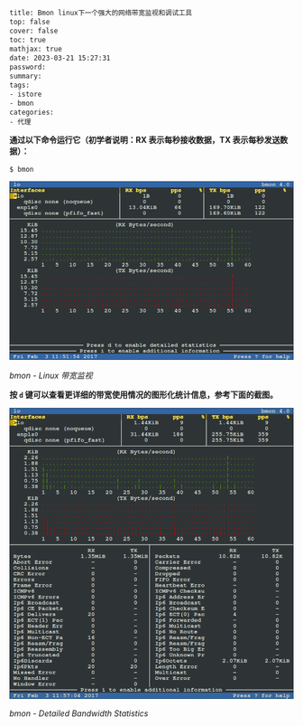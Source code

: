 ```
title: Bmon linux下一个强大的网络带宽监视和调试工具
top: false
cover: false
toc: true
mathjax: true
date: 2023-03-21 15:27:31
password:
summary:
tags:
- istore
- bmon
categories:
- 代理
```



**通过以下命令运行它（初学者说明：RX 表示每秒接收数据，TX 表示每秒发送数据）：**

```
$ bmon
```

![bmon - Linux 带宽监视](https://raw.githubusercontent.com/kengerlwl/kengerlwl.github.io/master/image/05af827791de178c8c47f956d5d80fb1/363d6dc5fd5f9a8dc864d26a5462d4e5.png)

*bmon - Linux 带宽监视*

**按 `d` 键可以查看更详细的带宽使用情况的图形化统计信息，参考下面的截图。**

![bmon - Detailed Bandwidth Statistics](https://raw.githubusercontent.com/kengerlwl/kengerlwl.github.io/master/image/05af827791de178c8c47f956d5d80fb1/c79780c076aef57f1959aab398f35095.png)

*bmon - Detailed Bandwidth Statistics*

